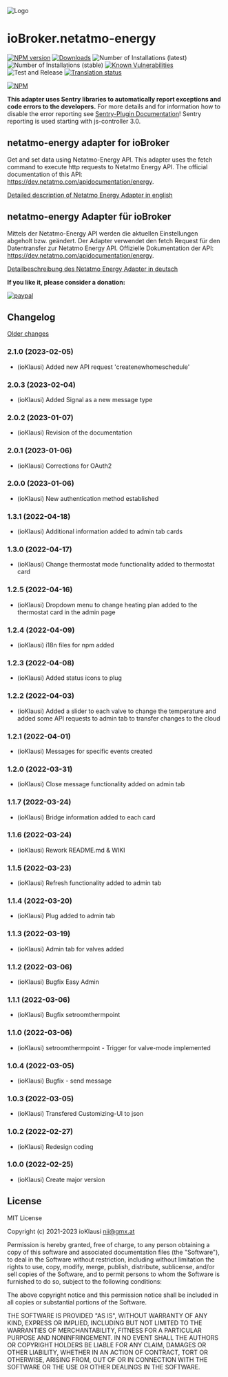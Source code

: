 ![Logo](https://github.com/Homemade-Disaster/ioBroker.netatmo-energy/raw/master/admin/netatmo-energy.png)

# ioBroker.netatmo-energy

[![NPM version](http://img.shields.io/npm/v/iobroker.netatmo-energy.svg)](https://www.npmjs.com/package/iobroker.netatmo-energy)
[![Downloads](https://img.shields.io/npm/dm/iobroker.netatmo-energy.svg)](https://www.npmjs.com/package/iobroker.netatmo-energy)
![Number of Installations (latest)](http://iobroker.live/badges/netatmo-energy-installed.svg)
![Number of Installations (stable)](http://iobroker.live/badges/netatmo-energy-stable.svg)
[![Known Vulnerabilities](https://snyk.io/test/github/Homemade-Disaster/ioBroker.netatmo-energy/badge.svg)](https://snyk.io/test/github/Homemade-Disaster/ioBroker.netatmo-energy)
![Test and Release](https://github.com/Homemade-Disaster/ioBroker.netatmo-energy/workflows/Test%20and%20Release/badge.svg)
[![Translation status](https://weblate.iobroker.net/widgets/adapters/-/admin/svg-badge.svg)](https://weblate.iobroker.net/engage/adapters/?utm_source=widget)

[![NPM](https://nodei.co/npm/iobroker.netatmo-energy.png?downloads=true)](https://nodei.co/npm/iobroker.netatmo-energy/)

**This adapter uses Sentry libraries to automatically report exceptions and code errors to the developers.** For more details and for information how to disable the error reporting see [Sentry-Plugin Documentation](https://github.com/ioBroker/plugin-sentry#plugin-sentry)! Sentry reporting is used starting with js-controller 3.0.

## netatmo-energy adapter for ioBroker

Get and set data using Netatmo-Energy API. This adapter uses the fetch command to execute http requests to Netatmo Energy API. The official documentation of this API: <https://dev.netatmo.com/apidocumentation/energy>.

[Detailed description of Netatmo Energy Adapter in english](docs/en/README.md)

## netatmo-energy Adapter für ioBroker

Mittels der Netatmo-Energy API werden die aktuellen Einstellungen abgeholt bzw. geändert. Der Adapter verwendet den fetch Request für den Datentransfer zur Netatmo Energy API. Offizielle Dokumentation der API: <https://dev.netatmo.com/apidocumentation/energy>.

[Detailbeschreibung des Netatmo Energy Adapter in deutsch](docs/de/README.md)

**If you like it, please consider a donation:**
  
[![paypal](https://www.paypalobjects.com/en_US/DK/i/btn/btn_donateCC_LG.gif)](https://www.paypal.com/donate/?hosted_button_id=V3HZWGDD44GEN)

## Changelog

[Older changes](CHANGELOG_OLD.md)
<!--
    Placeholder for the next version (at the beginning of the line):
    ### **WORK IN PROGRESS**
-->
### 2.1.0 (2023-02-05)

* (ioKlausi) Added new API request 'createnewhomeschedule'

### 2.0.3 (2023-02-04)

* (ioKlausi) Added Signal as a new message type

### 2.0.2 (2023-01-07)

* (ioKlausi) Revision of the documentation

### 2.0.1 (2023-01-06)

* (ioKlausi) Corrections for OAuth2

### 2.0.0 (2023-01-06)

* (ioKlausi) New authentication method established

### 1.3.1 (2022-04-18)

* (ioKlausi) Additional information added to admin tab cards

### 1.3.0 (2022-04-17)

* (ioKlausi) Change thermostat mode functionality added to thermostat card

### 1.2.5 (2022-04-16)

* (ioKlausi) Dropdown menu to change heating plan added to the thermostat card in the admin page

### 1.2.4 (2022-04-09)

* (ioKlausi) i18n files for npm added

### 1.2.3 (2022-04-08)

* (ioKlausi) Added status icons to plug

### 1.2.2 (2022-04-03)

* (ioKlausi) Added a slider to each valve to change the temperature and added some API requests to admin tab to transfer changes to the cloud

### 1.2.1 (2022-04-01)

* (ioKlausi) Messages for specific events created

### 1.2.0 (2022-03-31)

* (ioKlausi) Close message functionality added on admin tab

### 1.1.7 (2022-03-24)

* (ioKlausi) Bridge information added to each card

### 1.1.6 (2022-03-24)

* (ioKlausi) Rework README.md & WIKI

### 1.1.5 (2022-03-23)

* (ioKlausi) Refresh functionality added to admin tab

### 1.1.4 (2022-03-20)

* (ioKlausi) Plug added to admin tab

### 1.1.3 (2022-03-19)

* (ioKlausi) Admin tab for valves added

### 1.1.2 (2022-03-06)

* (ioKlausi) Bugfix Easy Admin

### 1.1.1 (2022-03-06)

* (ioKlausi) Bugfix setroomthermpoint

### 1.1.0 (2022-03-06)

* (ioKlausi) setroomthermpoint - Trigger for valve-mode implemented

### 1.0.4 (2022-03-05)

* (ioKlausi) Bugfix - send message

### 1.0.3 (2022-03-05)

* (ioKlausi) Transfered Customizing-UI to json

### 1.0.2 (2022-02-27)

* (ioKlausi) Redesign coding

### 1.0.0 (2022-02-25)

* (ioKlausi) Create major version

## License

MIT License

Copyright (c) 2021-2023 ioKlausi <nii@gmx.at>

Permission is hereby granted, free of charge, to any person obtaining a copy
of this software and associated documentation files (the "Software"), to deal
in the Software without restriction, including without limitation the rights
to use, copy, modify, merge, publish, distribute, sublicense, and/or sell
copies of the Software, and to permit persons to whom the Software is
furnished to do so, subject to the following conditions:

The above copyright notice and this permission notice shall be included in all
copies or substantial portions of the Software.

THE SOFTWARE IS PROVIDED "AS IS", WITHOUT WARRANTY OF ANY KIND, EXPRESS OR
IMPLIED, INCLUDING BUT NOT LIMITED TO THE WARRANTIES OF MERCHANTABILITY,
FITNESS FOR A PARTICULAR PURPOSE AND NONINFRINGEMENT. IN NO EVENT SHALL THE
AUTHORS OR COPYRIGHT HOLDERS BE LIABLE FOR ANY CLAIM, DAMAGES OR OTHER
LIABILITY, WHETHER IN AN ACTION OF CONTRACT, TORT OR OTHERWISE, ARISING FROM,
OUT OF OR IN CONNECTION WITH THE SOFTWARE OR THE USE OR OTHER DEALINGS IN THE
SOFTWARE.
